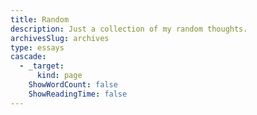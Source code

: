 ```yaml
---
title: Random
description: Just a collection of my random thoughts.
archivesSlug: archives
type: essays
cascade:
  - _target:
      kind: page
    ShowWordCount: false
    ShowReadingTime: false
---
```

